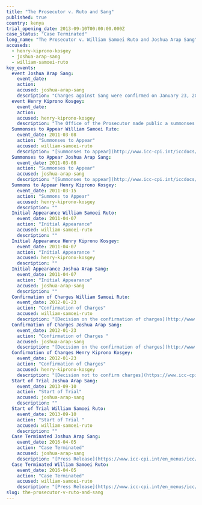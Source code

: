 ```yaml
---
title: "The Prosecutor v. Ruto and Sang"
published: true
country: kenya
trial_opening_date: 2013-09-10T00:00:00.000Z
case_status: "Case Terminated"
long_name: "The Prosecutor v. William Samoei Ruto and Joshua Arap Sang"
accuseds:
  - henry-kiprono-kosgey
  - joshua-arap-sang
  - william-samoei-ruto
key_events:
  event Joshua Arap Sang:
    event_date:
    action:
    accused: joshua-arap-sang
    description: "Charges against Sang were confirmed on January 23, 2012. The trial began on September 10, 2013."
  event Henry Kiprono Kosgey:
    event_date:
    action:
    accused: henry-kiprono-kosgey
    description: "The Office of the Prosecutor made public a summonses to appear for Kosgey on December 15, 2010. Charges were not confirmed by Pre-Trial Chamber II."
  Summonses to Appear William Samoei Ruto:
    event_date: 2011-03-08
    action: "Summonses to Appear"
    accused: william-samoei-ruto
    description: "[Summonses to appear](http://www.icc-cpi.int/iccdocs/doc/doc1037044.pdf)"
  Summonses to Appear Joshua Arap Sang:
    event_date: 2011-03-08
    action: "Summonses to Appear"
    accused: joshua-arap-sang
    description: "[Summonses to appear](http://www.icc-cpi.int/iccdocs/doc/doc1037044.pdf)"
  Summons to Appear Henry Kiprono Kosgey:
    event_date: 2011-03-15
    action: "Summons to Appear"
    accused: henry-kiprono-kosgey
    description: ""
  Initial Appearance William Samoei Ruto:
    event_date: 2011-04-07
    action: "Initial Appearance"
    accused: william-samoei-ruto
    description: ""
  Initial Appearance Henry Kiprono Kosgey:
    event_date: 2011-04-07
    action: "Initial Appearance "
    accused: henry-kiprono-kosgey
    description: ""
  Initial Appearance Joshua Arap Sang:
    event_date: 2011-04-07
    action: "Initial Appearance"
    accused: joshua-arap-sang
    description: ""
  Confirmation of Charges William Samoei Ruto:
    event_date: 2012-01-23
    action: "Confirmation of Charges"
    accused: william-samoei-ruto
    description: "[Decision on the confirmation of charges](http://www.icc-cpi.int/iccdocs/doc/doc1314535.pdf)"
  Confirmation of Charges Joshua Arap Sang:
    event_date: 2012-01-23
    action: "Confirmation of Charges "
    accused: joshua-arap-sang
    description: "[Decision on the confirmation of charges](http://www.icc-cpi.int/iccdocs/doc/doc1314535.pdf)"
  Confirmation of Charges Henry Kiprono Kosgey:
    event_date: 2012-01-23
    action: "Confirmation of Charges"
    accused: henry-kiprono-kosgey
    description: "[Decision not to confirm charges](https://www.icc-cpi.int/iccdocs/doc/doc1314535.pdf)"
  Start of Trial Joshua Arap Sang:
    event_date: 2013-09-10
    action: "Start of Trial"
    accused: joshua-arap-sang
    description: ""
  Start of Trial William Samoei Ruto:
    event_date: 2013-09-10
    action: "Start of Trial "
    accused: william-samoei-ruto
    description: ""
  Case Terminated Joshua Arap Sang:
    event_date: 2016-04-05
    action: "Case Terminated"
    accused: joshua-arap-sang
    description: "[Press Release](https://www.icc-cpi.int/en_menus/icc/press%20and%20media/press%20releases/Pages/pr1205.aspx)"
  Case Terminated William Samoei Ruto:
    event_date: 2016-04-05
    action: "Case Terminated"
    accused: william-samoei-ruto
    description: "[Press Release](https://www.icc-cpi.int/en_menus/icc/press%20and%20media/press%20releases/Pages/pr1205.aspx)"
slug: the-prosecutor-v-ruto-and-sang
---
```

